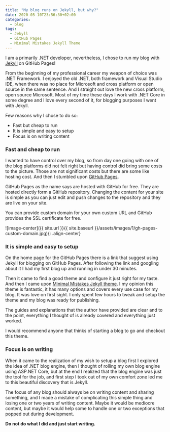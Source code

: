 ```yaml
---
title: "My blog runs on Jekyll, but why?"
date: 2020-05-10T23:56:30+02:00
categories:
  - blog
tags:
  - Jekyll
  - GitHub Pages
  - Minimal Mistakes Jekyll Theme
---
```


I am a primarily .NET developer, nevertheless, I chose to run my blog with [Jekyll][jekyll-docs] on GitHub Pages!

From the beginning of my professional career my weapon of choice was .NET Framework. I enjoyed the old .NET, both framework and Visual Studio IDE, when there was no place for Microsoft and cross platform or open source in the same sentence. And I straight out love the new cross platform, open source Microsoft. Most of my time these days I work with .NET Core in some degree and I love every second of it, for blogging purposes I went with Jekyll.

Few reasons why I chose to do so:
- Fast but cheap to run
- It is simple and easy to setup
- Focus is on writing content

### Fast and cheap to run

I wanted to have control over my blog, so from day one going with one of the blog platforms did not felt right but having control did bring some costs to the picture. Those are not significant costs but there are some like hosting cost. And then I stumbled upon  [GitHub Pages][gh-pages].

GitHub Pages as the name says are hosted with GitHub for free. They are hosted directly form a GitHub repository. Changing the content for your site is simple as you can just edit and push changes to the repository and they are live on your site.

You can provide custom domain for your own custom URL and GitHub provides the SSL certificate for free.

![image-center]({{ site.url }}{{ site.baseurl }}/assets/images/1/gh-pages-custom-domain.jpg){: .align-center}

### It is simple and easy to setup

On the home page for the GitHub Pages there is a link that suggest using Jekyll for blogging on GitHub Pages. After following the link and googling about it I had my first blog up and running in under 30 minutes.

Then it came to find a good theme and configure it just right for my taste. And then I came upon [Minimal Mistakes Jekyll theme][mm]. I my opinion this theme is fantastic, it has many options and covers every use case for my blog. It was love on first sight. I only spent few hours to tweak and setup the theme and my blog was ready for publishing.

The guides and explanations that the author have provided are clear and to the point, everything I thought of is already covered and everything just worked.

I would recommend anyone that thinks of starting a blog to go and checkout this theme.

### Focus is on writing
When it came to the realization of my wish to setup a blog first I explored the idea of .NET blog engine, then I thought of rolling my own blog engine using ASP.NET Core, but at the end I realized that the blog engine was just the tool for the job, and first step I took out of my own comfort zone led me to this beautiful discovery that is Jekyll.

The focus of any blog should always be on writing content and sharing something, and I made a mistake of complicating this simple thing and losing one or two years of writing content. Maybe it would be mediocre content, but maybe it would help some to handle one or two exceptions that popped out during development.  

**Do not do what I did and just start writing.**  

[jekyll-docs]: https://jekyllrb.com/docs/home
[gh-pages]:   https://pages.github.com/
[mm]: https://mmistakes.github.io/minimal-mistakes/
